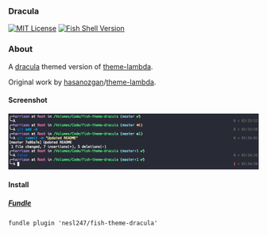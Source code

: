 ### Dracula

[![MIT License](https://img.shields.io/badge/license-MIT-007EC7.svg?style=flat-square)](/LICENSE)
[![Fish Shell Version](https://img.shields.io/badge/fish-v2.2.0-007EC7.svg?style=flat-square)](http://fishshell.com)

### About
A [dracula](https://github.com/zenorocha/dracula-theme) themed version of [theme-lambda](https://github.com/hasanozgan/theme-lambda).

Original work by [hasanozgan](https://github.com/hasanozgan)/[theme-lambda](https://github.com/hasanozgan/theme-lambda).

#### Screenshot

<p align="center">
<img src="https://raw.githubusercontent.com/nesl247/fish-theme-dracula/master/screenshot.png">
</p>

#### Install

##### [Fundle](https://github.com/tuvistavie/fundle)

```fish
fundle plugin 'nesl247/fish-theme-dracula'
```
